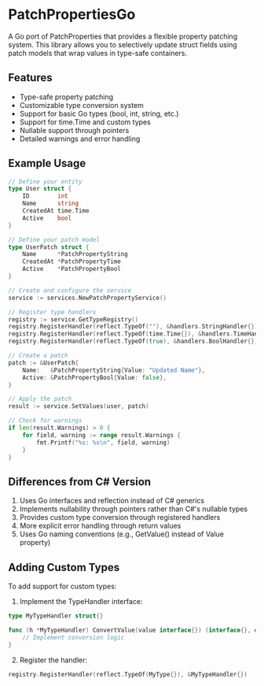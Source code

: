 # PatchPropertiesGo

A Go port of PatchProperties that provides a flexible property patching system. This library allows you to selectively update struct fields using patch models that wrap values in type-safe containers.

## Features

- Type-safe property patching
- Customizable type conversion system
- Support for basic Go types (bool, int, string, etc.)
- Support for time.Time and custom types
- Nullable support through pointers
- Detailed warnings and error handling

## Example Usage

```go
// Define your entity
type User struct {
    ID        int
    Name      string
    CreatedAt time.Time
    Active    bool
}

// Define your patch model
type UserPatch struct {
    Name      *PatchPropertyString
    CreatedAt *PatchPropertyTime
    Active    *PatchPropertyBool
}

// Create and configure the service
service := services.NewPatchPropertyService()

// Register type handlers
registry := service.GetTypeRegistry()
registry.RegisterHandler(reflect.TypeOf(""), &handlers.StringHandler{})
registry.RegisterHandler(reflect.TypeOf(time.Time{}), &handlers.TimeHandler{})
registry.RegisterHandler(reflect.TypeOf(true), &handlers.BoolHandler{})

// Create a patch
patch := &UserPatch{
    Name:   &PatchPropertyString{Value: "Updated Name"},
    Active: &PatchPropertyBool{Value: false},
}

// Apply the patch
result := service.SetValues(user, patch)

// Check for warnings
if len(result.Warnings) > 0 {
    for field, warning := range result.Warnings {
        fmt.Printf("%s: %s\n", field, warning)
    }
}
```

## Differences from C# Version

1. Uses Go interfaces and reflection instead of C# generics
2. Implements nullability through pointers rather than C#'s nullable types
3. Provides custom type conversion through registered handlers
4. More explicit error handling through return values
5. Uses Go naming conventions (e.g., GetValue() instead of Value property)

## Adding Custom Types

To add support for custom types:

1. Implement the TypeHandler interface:
```go
type MyTypeHandler struct{}

func (h *MyTypeHandler) ConvertValue(value interface{}) (interface{}, error) {
    // Implement conversion logic
}
```

2. Register the handler:
```go
registry.RegisterHandler(reflect.TypeOf(MyType{}), &MyTypeHandler{})

